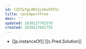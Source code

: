 ```yaml
---
id: CZ5TpTgL0N3jLkUuV5P1c
title: canImportFrom
desc: ''
updated: 1638127702378
created: 1638127681755
---
```



- [[p.instanceOf]] [[c.Pred.Solution]]
